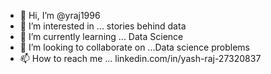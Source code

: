 - 👋 Hi, I’m @yraj1996
- 👀 I’m interested in ... stories behind data
- 🌱 I’m currently learning ... Data Science
- 💞️ I’m looking to collaborate on ...Data science problems
- 📫 How to reach me ... linkedin.com/in/yash-raj-27320837

<!---
yraj1996/yraj1996 is a ✨ special ✨ repository because its `README.md` (this file) appears on your GitHub profile.
You can click the Preview link to take a look at your changes.
--->
